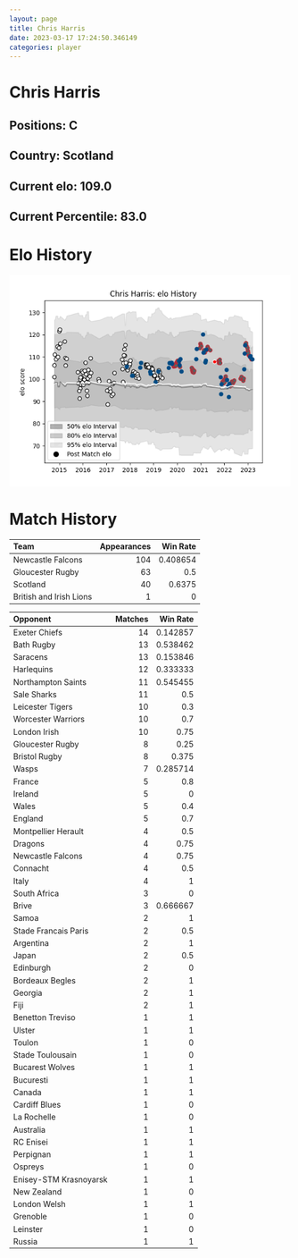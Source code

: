 ```yaml
---  
layout: page  
title: Chris Harris  
date: 2023-03-17 17:24:50.346149  
categories: player  
---
```

# Chris Harris

## Positions: C

## Country: Scotland

## Current elo: 109.0

## Current Percentile: 83.0

# Elo History


![elo history](history_ChrisHarris.png)
# Match History


| Team                    |   Appearances |   Win Rate |
|:------------------------|--------------:|-----------:|
| Newcastle Falcons       |           104 |   0.408654 |
| Gloucester Rugby        |            63 |   0.5      |
| Scotland                |            40 |   0.6375   |
| British and Irish Lions |             1 |   0        |

| Opponent               |   Matches |   Win Rate |
|:-----------------------|----------:|-----------:|
| Exeter Chiefs          |        14 |   0.142857 |
| Bath Rugby             |        13 |   0.538462 |
| Saracens               |        13 |   0.153846 |
| Harlequins             |        12 |   0.333333 |
| Northampton Saints     |        11 |   0.545455 |
| Sale Sharks            |        11 |   0.5      |
| Leicester Tigers       |        10 |   0.3      |
| Worcester Warriors     |        10 |   0.7      |
| London Irish           |        10 |   0.75     |
| Gloucester Rugby       |         8 |   0.25     |
| Bristol Rugby          |         8 |   0.375    |
| Wasps                  |         7 |   0.285714 |
| France                 |         5 |   0.8      |
| Ireland                |         5 |   0        |
| Wales                  |         5 |   0.4      |
| England                |         5 |   0.7      |
| Montpellier Herault    |         4 |   0.5      |
| Dragons                |         4 |   0.75     |
| Newcastle Falcons      |         4 |   0.75     |
| Connacht               |         4 |   0.5      |
| Italy                  |         4 |   1        |
| South Africa           |         3 |   0        |
| Brive                  |         3 |   0.666667 |
| Samoa                  |         2 |   1        |
| Stade Francais Paris   |         2 |   0.5      |
| Argentina              |         2 |   1        |
| Japan                  |         2 |   0.5      |
| Edinburgh              |         2 |   0        |
| Bordeaux Begles        |         2 |   1        |
| Georgia                |         2 |   1        |
| Fiji                   |         2 |   1        |
| Benetton Treviso       |         1 |   1        |
| Ulster                 |         1 |   1        |
| Toulon                 |         1 |   0        |
| Stade Toulousain       |         1 |   0        |
| Bucarest Wolves        |         1 |   1        |
| Bucuresti              |         1 |   1        |
| Canada                 |         1 |   1        |
| Cardiff Blues          |         1 |   0        |
| La Rochelle            |         1 |   0        |
| Australia              |         1 |   1        |
| RC Enisei              |         1 |   1        |
| Perpignan              |         1 |   1        |
| Ospreys                |         1 |   0        |
| Enisey-STM Krasnoyarsk |         1 |   1        |
| New Zealand            |         1 |   0        |
| London Welsh           |         1 |   1        |
| Grenoble               |         1 |   0        |
| Leinster               |         1 |   0        |
| Russia                 |         1 |   1        |